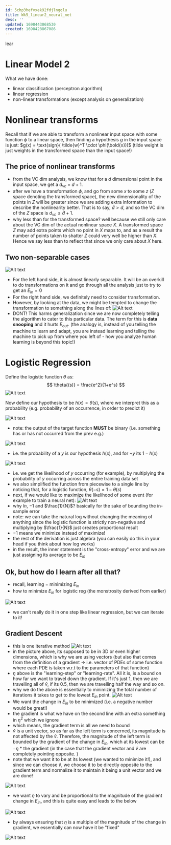 ```yaml
---
id: 5chp3hefvxek92fdjlngqlu
title: Wk5_linear2_neural_net
desc: ''
updated: 1698443068530
created: 1698428867086
---
```

lear
# Linear Model 2    
What we have done:
- linear classification (perceptron algorithm)
- linear regression 
- non-linear transformations (except analysis on generalization)

# Nonlinear transforms
Recall that if we are able to transform a nonlinear input space with some function $\phi$ to a linear space, then finding a hypothesis $g$ in the input space is just: $g(x) = \text{sign}( \tilde{w}^T \cdot \phi(\bold{x}))$ (tilde weight is just weights in the transformed space than the input space!)

## The price of nonlinear transforms
- from the VC dim analysis, we know that for a $d$ dimensional point in the input space, we get a $d_{vc}$ = $d+1$.
- after we have a transformation $\phi$, and go from some $x$ to some $z$ ($Z$ space denoting the transformed space), the new dimensionality of the points in $Z$ will be greater since we are adding extra information to describe the nonlinearity better. That is to say, $\tilde{d} > d$, and so the VC dim of the $Z$ space is $d_{vc} \leq \tilde{d} + 1$. 
- why less than for the transformed space? well because we still only care about the VC dim of the actual nonlinear space $X$. A transformed space $Z$ may add extra points which no point in $X$ maps to, and as a result the number of points taken to shatter $Z$ could very well be higher than $X$. Hence we say less than to reflect that since we only care about $X$ here.

## Two non-separable cases
![Alt text](assets/image-30.png)
- For the left hand side, it is almost linearly separable. It will be an overkill to do transformations on it and go through all the analysis just to try to get an $E_{in} = 0$
- For the right hand side, we definitely need to consider transformation. 
- However, by looking at the data, we might be tempted to change the transformation to something along the lines of:
![Alt text](assets/image-31.png)
- DONT! This harms generalization since we are now completely telling the algorithm to cater to this particular data. The term for this is **data snooping** and it hurts $E_{out}$. (the analogy is, instead of you telling the machine to learn and adapt, you are instead learning and telling the machine to pick up from where you left of - how you analyze human learning is beyond this topic!)

# Logistic Regression
Define the logistic function $\theta$ as:
$$
\theta{(s)} = \frac{e^2}{1+e^s}
$$
![Alt text](assets/image-32.png)

Now define our hypothesis to be $h(x) = \theta{(s)}$, where we interpret this as a probability (e.g. probability of an occurrence, in order to predict it)

![Alt text](assets/image-33.png)
- note: the output of the target function **MUST** be binary (i.e. something has or has not occurred from the prev e.g.)

![Alt text](assets/image-34.png)
- i.e. the probability of a $y$ is our hypothesis $h(x)$, and for $\neg y$ its $1 - h(x)$

![Alt text](assets/image-35.png)
- i.e. we get the likelihood of $y$ occurring (for example), by multiplying the probability of $y$ occurring across the entire training data set 
- we also simplified the function from piecewise to a single line by noticing that, for a logistic function, $\theta(-s) = 1 - \theta(s)$
- next, if we would like to maximize the likelihood of some event (for example to train a neural net):
![Alt text](assets/image-36.png)
- why $ln$, $-1$ and $\frac{1}{N}$? basically for the sake of bounding the in-sample error
- note: we can take the natural log without changing the meaning of anything since the logistic function is strictly non-negative and multiplying by $\frac{1}{N}$ just creates proportional result
- $-1$ means we minimize instead of maximize!
- the rest of the derivation is just algebra (you can easily do this in your head if you think about how log works)
- in the result, the inner statement is the "cross-entropy" error and we are just assigning its average to be $E_{in}$

## Ok, but how do I learn after all that?
- recall, learning = minimizing $E_{in}$
- how to minimize $E_{in}$ for logistic reg (the monstrosity derived from earlier)

![Alt text](assets/image-37.png)
- we can't really do it in one step like linear regression, but we can iterate to it!

## Gradient Descent 
- this is one iterative method
![Alt text](assets/image-38.png)
- in the picture above, its supposed to be in 3D or even higher dimensions, which is why we are using vectors (but also that comes from the definition of a gradient -> i.e. vector of PDEs of some function where each PDE is taken w.r.t to the parameters of that function)
- $\eta$ above is the "learning-step" or "learning-rate". All it is, is a bound on how far we want to travel down the gradient. If it's just 1, then we are travelling all of $\hat{v}$, if its 0.5, then we are travelling half the way and so on.
- why we do the above is essentially to minimizing the total number of iterations it takes to get to the lowest $E_{in}$ point.
![Alt text](assets/image-39.png)
- We want the change in $E_{in}$ to be minimized (i.e. a negative number would be great!)
- the gradient is what we have on the second line with an extra something in $\eta^2$ which we ignore
- which means, the gradient term is all we need to bound
- $\hat{v}$ is a unit vector, so as far as the left term is concerned, its magnitude is not affected by the $\hat{v}$. Therefore, the magnitude of the left term is bounded by the gradient of the change in $E_{in}$, which at its lowest can be $-\eta$ * the gradient (in the case that the gradient vector and $\hat{v}$ are completely pointing opposite. )
- note that we want it to be at its lowest (we wanted to minimize it!), and since we can choose $\hat{v}$, we choose it to be directly opposite to the gradient term and normalize it to maintain it being a unit vector and we are done!

![Alt text](assets/image-40.png)
- we want $\eta$ to vary and be proportional to the magnitude of the gradient change in $E_{in}$, and this is quite easy and leads to the below 

![Alt text](assets/image-41.png)
- by always ensuring that $\eta$ is a multiple of the magnitude of the change in gradient, we essentially can now have it be "fixed" 

![Alt text](assets/image-42.png)
